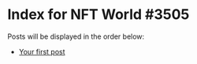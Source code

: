 # Index for NFT World #3505
Posts will be displayed in the order below:

- [Your first post](./001-first.md)

